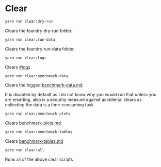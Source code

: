 # Clear

```sh
yarn run clear:dry-run
```

Clears the foundry dry-run folder.

```sh
yarn run clear:run-data
```

Clears the foundry run-data folder.

```sh
yarn run clear:logs
```

Clears [#logs](../repository-overview/benchmark-data.md#logs "mention")

```sh
yarn run clear:benchmark-data
```

Clears the logged [benchmark-data.md](../repository-overview/benchmark-data.md "mention").

It is disabled by default as I do not know why you would run that unless you are resetting, also is a security measure against accidental clears as collecting the data is a time-consuming task.

```sh
yarn run clear:benchmark-plots
```

Clears [benchmark-plots.md](../repository-overview/benchmark-plots.md "mention")

```sh
yarn run clear:benchmark-tables
```

Clears [benchmark-tables.md](../repository-overview/benchmark-tables.md "mention")

```sh
yarn run clear:all
```

Runs all of the above clear scripts
